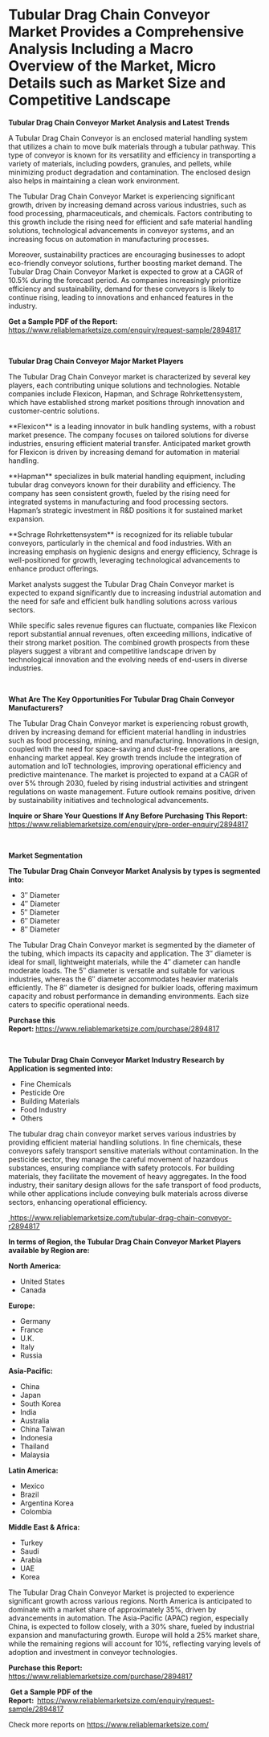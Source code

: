 <p><h1>Tubular Drag Chain Conveyor Market Provides a Comprehensive Analysis Including a Macro Overview of the Market, Micro Details such as Market Size and Competitive Landscape</h1></p><p><strong>Tubular Drag Chain Conveyor Market Analysis and Latest Trends</strong></p>
<p><p>A Tubular Drag Chain Conveyor is an enclosed material handling system that utilizes a chain to move bulk materials through a tubular pathway. This type of conveyor is known for its versatility and efficiency in transporting a variety of materials, including powders, granules, and pellets, while minimizing product degradation and contamination. The enclosed design also helps in maintaining a clean work environment.</p><p>The Tubular Drag Chain Conveyor Market is experiencing significant growth, driven by increasing demand across various industries, such as food processing, pharmaceuticals, and chemicals. Factors contributing to this growth include the rising need for efficient and safe material handling solutions, technological advancements in conveyor systems, and an increasing focus on automation in manufacturing processes. </p><p>Moreover, sustainability practices are encouraging businesses to adopt eco-friendly conveyor solutions, further boosting market demand. The Tubular Drag Chain Conveyor Market is expected to grow at a CAGR of 10.5% during the forecast period. As companies increasingly prioritize efficiency and sustainability, demand for these conveyors is likely to continue rising, leading to innovations and enhanced features in the industry.</p></p>
<p><strong>Get a Sample PDF of the Report:&nbsp;</strong> <a href="https://www.reliablemarketsize.com/enquiry/request-sample/2894817?utm_campaign=3069&utm_medium=2&utm_source=Github&utm_content=ia&utm_term=15032025&utm_id=tubular-drag-chain-conveyor">https://www.reliablemarketsize.com/enquiry/request-sample/2894817</a></p>
<p>&nbsp;</p>
<p><strong>Tubular Drag Chain Conveyor Major Market Players</strong></p>
<p><p>The Tubular Drag Chain Conveyor market is characterized by several key players, each contributing unique solutions and technologies. Notable companies include Flexicon, Hapman, and Schrage Rohrkettensystem, which have established strong market positions through innovation and customer-centric solutions.</p><p>**Flexicon** is a leading innovator in bulk handling systems, with a robust market presence. The company focuses on tailored solutions for diverse industries, ensuring efficient material transfer. Anticipated market growth for Flexicon is driven by increasing demand for automation in material handling.</p><p>**Hapman** specializes in bulk material handling equipment, including tubular drag conveyors known for their durability and efficiency. The company has seen consistent growth, fueled by the rising need for integrated systems in manufacturing and food processing sectors. Hapman’s strategic investment in R&D positions it for sustained market expansion.</p><p>**Schrage Rohrkettensystem** is recognized for its reliable tubular conveyors, particularly in the chemical and food industries. With an increasing emphasis on hygienic designs and energy efficiency, Schrage is well-positioned for growth, leveraging technological advancements to enhance product offerings.</p><p>Market analysts suggest the Tubular Drag Chain Conveyor market is expected to expand significantly due to increasing industrial automation and the need for safe and efficient bulk handling solutions across various sectors.</p><p>While specific sales revenue figures can fluctuate, companies like Flexicon report substantial annual revenues, often exceeding millions, indicative of their strong market position. The combined growth prospects from these players suggest a vibrant and competitive landscape driven by technological innovation and the evolving needs of end-users in diverse industries.</p></p>
<p>&nbsp;</p>
<p><strong>What Are The Key Opportunities For Tubular Drag Chain Conveyor Manufacturers?</strong></p>
<p><p>The Tubular Drag Chain Conveyor market is experiencing robust growth, driven by increasing demand for efficient material handling in industries such as food processing, mining, and manufacturing. Innovations in design, coupled with the need for space-saving and dust-free operations, are enhancing market appeal. Key growth trends include the integration of automation and IoT technologies, improving operational efficiency and predictive maintenance. The market is projected to expand at a CAGR of over 5% through 2030, fueled by rising industrial activities and stringent regulations on waste management. Future outlook remains positive, driven by sustainability initiatives and technological advancements.</p></p>
<p><strong>Inquire or Share Your Questions If Any Before Purchasing This Report:</strong> <a href="https://www.reliablemarketsize.com/enquiry/pre-order-enquiry/2894817?utm_campaign=3069&utm_medium=2&utm_source=Github&utm_content=ia&utm_term=15032025&utm_id=tubular-drag-chain-conveyor">https://www.reliablemarketsize.com/enquiry/pre-order-enquiry/2894817</a></p>
<p>&nbsp;</p>
<p><strong>Market Segmentation</strong></p>
<p><strong>The Tubular Drag Chain Conveyor Market Analysis by types is segmented into:</strong></p>
<p><ul><li>3″ Diameter</li><li>4″ Diameter</li><li>5″ Diameter</li><li>6″ Diameter</li><li>8″ Diameter</li></ul></p>
<p><p>The Tubular Drag Chain Conveyor market is segmented by the diameter of the tubing, which impacts its capacity and application. The 3″ diameter is ideal for small, lightweight materials, while the 4″ diameter can handle moderate loads. The 5″ diameter is versatile and suitable for various industries, whereas the 6″ diameter accommodates heavier materials efficiently. The 8″ diameter is designed for bulkier loads, offering maximum capacity and robust performance in demanding environments. Each size caters to specific operational needs.</p></p>
<p><strong>Purchase this Report:&nbsp;</strong><a href="https://www.reliablemarketsize.com/purchase/2894817?utm_campaign=3069&utm_medium=2&utm_source=Github&utm_content=ia&utm_term=15032025&utm_id=tubular-drag-chain-conveyor">https://www.reliablemarketsize.com/purchase/2894817</a></p>
<p>&nbsp;</p>
<p><strong>The Tubular Drag Chain Conveyor Market Industry Research by Application is segmented into:</strong></p>
<p><ul><li>Fine Chemicals</li><li>Pesticide Ore</li><li>Building Materials</li><li>Food Industry</li><li>Others</li></ul></p>
<p><p>The tubular drag chain conveyor market serves various industries by providing efficient material handling solutions. In fine chemicals, these conveyors safely transport sensitive materials without contamination. In the pesticide sector, they manage the careful movement of hazardous substances, ensuring compliance with safety protocols. For building materials, they facilitate the movement of heavy aggregates. In the food industry, their sanitary design allows for the safe transport of food products, while other applications include conveying bulk materials across diverse sectors, enhancing operational efficiency.</p></p>
<p><a href="https://www.reliablemarketsize.com/tubular-drag-chain-conveyor-r2894817?utm_campaign=3069&utm_medium=2&utm_source=Github&utm_content=ia&utm_term=15032025&utm_id=tubular-drag-chain-conveyor">&nbsp;https://www.reliablemarketsize.com/tubular-drag-chain-conveyor-r2894817</a></p>
<p><strong>In terms of Region, the Tubular Drag Chain Conveyor Market Players available by Region are:</strong></p>
<p>
    <p> <strong> North America: </strong>
        <ul>
            <li>United States</li>
            <li>Canada</li>
        </ul>
        </p> 
    <p> <strong> Europe: </strong>
        <ul>
            <li>Germany</li>
            <li>France</li>
            <li>U.K.</li>
            <li>Italy</li>
            <li>Russia</li>
        </ul>
        </p> 
    <p> <strong> Asia-Pacific: </strong>
        <ul>
            <li>China</li>
            <li>Japan</li>
            <li>South Korea</li>
            <li>India</li>
            <li>Australia</li>
            <li>China Taiwan</li>
            <li>Indonesia</li>
            <li>Thailand</li>
            <li>Malaysia</li>
        </ul>
        </p> 
    <p> <strong> Latin America: </strong>
        <ul>
            <li>Mexico</li>
            <li>Brazil</li>
            <li>Argentina Korea</li>
            <li>Colombia</li>
        </ul>
        </p> 
    <p> <strong> Middle East & Africa: </strong>
        <ul>
            <li>Turkey</li>
            <li>Saudi</li>
            <li>Arabia</li>
            <li>UAE</li>
            <li>Korea</li>
        </ul>
    </p>
    </p>
<p><p>The Tubular Drag Chain Conveyor Market is projected to experience significant growth across various regions. North America is anticipated to dominate with a market share of approximately 35%, driven by advancements in automation. The Asia-Pacific (APAC) region, especially China, is expected to follow closely, with a 30% share, fueled by industrial expansion and manufacturing growth. Europe will hold a 25% market share, while the remaining regions will account for 10%, reflecting varying levels of adoption and investment in conveyor technologies.</p></p>
<p><strong>Purchase this Report: </strong><a href="https://www.reliablemarketsize.com/purchase/2894817?utm_campaign=3069&utm_medium=2&utm_source=Github&utm_content=ia&utm_term=15032025&utm_id=tubular-drag-chain-conveyor">https://www.reliablemarketsize.com/purchase/2894817</a></p>
<p>&nbsp;<strong>Get a Sample PDF of the Report:&nbsp;&nbsp;</strong><a href="https://www.reliablemarketsize.com/enquiry/request-sample/2894817?utm_campaign=3069&utm_medium=2&utm_source=Github&utm_content=ia&utm_term=15032025&utm_id=tubular-drag-chain-conveyor">https://www.reliablemarketsize.com/enquiry/request-sample/2894817</a></p>
<p><strong></strong></p>
<p>Check more reports on <a href="https://www.reliablemarketsize.com/?utm_campaign=3069&utm_medium=2&utm_source=Github&utm_content=ia&utm_term=15032025&utm_id=tubular-drag-chain-conveyor">https://www.reliablemarketsize.com/</a></p>
